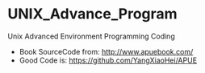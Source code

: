 # UNIX_Advance_Program

Unix Advanced Environment Programming Coding

- Book SourceCode from: http://www.apuebook.com/
- Good Code is: https://github.com/YangXiaoHei/APUE
